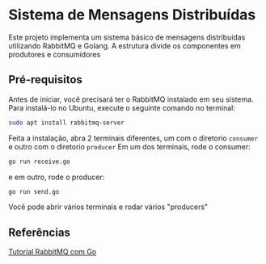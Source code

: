 # Sistema de Mensagens Distribuídas

Este projeto implementa um sistema básico de mensagens distribuídas utilizando RabbitMQ e Golang. A estrutura divide os componentes em produtores e consumidores
## Pré-requisitos

Antes de iniciar, você precisará ter o RabbitMQ instalado em seu sistema. Para instalá-lo no Ubuntu, execute o seguinte comando no terminal:

```bash
sudo apt install rabbitmq-server
```

Feita a instalação, abra 2 terminais diferentes, um com o diretorio `consumer` e outro com o diretorio `producer`
Em um dos terminais, rode o consumer:
```bash
go run receive.go
```
e em outro, rode o producer: 
```bash
go run send.go
```

Você pode abrir vários terminais e rodar vários "producers"

## Referências
[Tutorial RabbitMQ com Go](https://www.rabbitmq.com/tutorials/tutorial-one-go)

